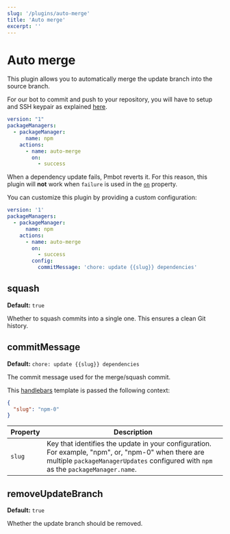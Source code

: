 ```yaml
---
slug: '/plugins/auto-merge'
title: 'Auto merge'
excerpt: ''
---
```


# Auto merge

This plugin allows you to automatically merge the update branch into the source branch.

For our bot to commit and push to your repository, you will have to setup and SSH keypair as explained [here](https://docs.pmbot.io/core/projects#git-credentials).

<div class="code-group" data-props='{ "lineNumbers": ["true"] }'>

````yaml
version: "1"
packageManagers:
  - packageManager:
      name: npm
    actions:
      - name: auto-merge
        on:
          - success
````

</div>

<div class="blockquote" data-props='{ "mod": "warning" }'>

When a dependency update fails, Pmbot reverts it. For this reason, this plugin will **not** work when `failure` is used in the [`on`](https://docs.pmbot.io/pmbot-yml/package-manager-update-config#on) property.  

</div>

You can customize this plugin by providing a custom configuration:

<div class="code-group" data-props='{ "lineNumbers": ["true"] }'>

````yaml
version: '1'
packageManagers:
  - packageManager:
      name: npm
    actions:
      - name: auto-merge
        on:
          - success
        config:
          commitMessage: 'chore: update {{slug}} dependencies'
````

</div>

## squash

**Default:** `true`

Whether to squash commits into a single one. This ensures a clean Git history.

## commitMessage

**Default:** `chore: update {{slug}} dependencies`

The commit message used for the merge/squash commit.

This [handlebars](https://handlebarsjs.com/guide/#what-is-handlebars) template is passed the following context:

<div class="code-group" data-props='{ "lineNumbers": ["true"] }'>

```json
{
  "slug": "npm-0"
}
```

</div>

| Property | Description |
| --- | --- |
| `slug` | Key that identifies the update in your configuration. For example, "npm", or, "npm-0" when there are multiple `packageManagerUpdates` configured with `npm` as the `packageManager.name`. |

## removeUpdateBranch

**Default:** `true`

Whether the update branch should be removed.
